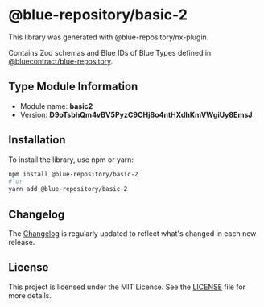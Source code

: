 # @blue-repository/basic-2

This library was generated with @blue-repository/nx-plugin.

Contains Zod schemas and Blue IDs of Blue Types defined in [@bluecontract/blue-repository](https://github.com/bluecontract/blue-repository).

## Type Module Information

- Module name: **basic2**
- Version: **D9oTsbhQm4vBV5PyzC9CHj8o4ntHXdhKmVWgiUy8EmsJ**

## Installation

To install the library, use npm or yarn:

```bash
npm install @blue-repository/basic-2
# or
yarn add @blue-repository/basic-2
```

## Changelog

The [Changelog](https://github.com/bluecontract/blue-repository-js/blob/main/libs/basic-2/CHANGELOG.md) is regularly updated to reflect what's changed in each new release.

## License

This project is licensed under the MIT License. See the [LICENSE](LICENSE) file for more details.
